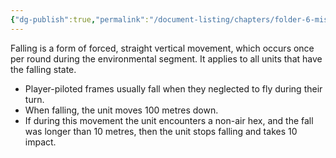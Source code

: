 ```yaml
---
{"dg-publish":true,"permalink":"/document-listing/chapters/folder-6-mission-gameplay/falling/"}
---
```


Falling is a form of forced, straight vertical movement, which occurs once per round during the environmental segment. It applies to all units that have the falling state. 
- Player-piloted frames usually fall when they neglected to fly during their turn.
- When falling, the unit moves 100 metres down.
- If during this movement the unit encounters a non-air hex, and the fall was longer than 10 metres, then the unit stops falling and takes 10 impact.
